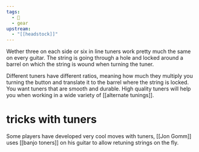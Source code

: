 ```yaml
---
tags:
  - 🌱
  - gear
upstream:
  - "[[headstock]]"
---
```

Wether three on each side or six in line tuners work pretty much the same on every guitar. The string is going through a hole and locked around a barrel on which the string is wound when turning the tuner.

Different tuners have different ratios, meaning how much they multiply you turning the button and translate it to the barrel where the string is locked.
You want tuners that are smooth and durable. High quality tuners will help you when working in a wide variety of [[alternate tunings]].

# tricks with tuners
Some players have developed very cool moves with tuners, [[Jon Gomm]] uses [[banjo toners]] on his guitar to allow retuning strings on the fly.